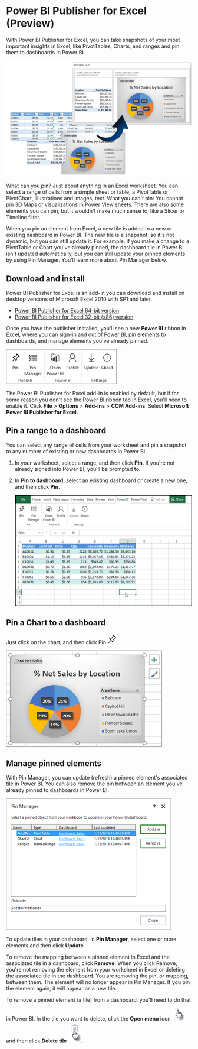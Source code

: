 <properties
   pageTitle="Power BI Publisher for Excel"
   description="Learn how to use the Power BI Publisher for Excel"
   services="powerbi"
   documentationCenter=""
   authors="Minewiskan"
   manager="mblythe"
   editor=""
   tags=""/>

<tags
   ms.service="powerbi"
   ms.devlang="NA"
   ms.topic="article"
   ms.tgt_pltfrm="NA"
   ms.workload="powerbi"
   ms.date="01/12/2016"
   ms.author="owend"/>
# Power BI Publisher for Excel (Preview)

With Power BI Publisher for Excel, you can take snapshots of your most important insights in Excel, like PivotTables, Charts, and ranges and pin them to dashboards in Power BI.

![](media/powerbi-publisher-for-excel/pbi_excel_publisher_pinobj_dashboard.png)

What can you pin? Just about anything in an Excel worksheet. You can select a range of cells from a simple sheet or table, a PivotTable or PivotChart, illustrations and images, text.
What you can't pin: You cannot pin 3D Maps or visualizations in Power View sheets. There are also some elements you can pin, but it wouldn't make much sense to, like a Slicer or Timeline filter.

When you pin an element from Excel, a new tile is added to a new or existing dashboard in Power BI. The new tile is a snapshot, so it's not dynamic, but you can still update it. For example, if you make a change to a PivotTable or Chart you've already pinned, the dashboard tile in Power BI isn't updated automatically, but you can still update your pinned elements by using Pin Manager. You'll learn more about Pin Manager below.

## Download and install
Power BI Publisher for Excel is an add-in you can download and install on desktop versions of Microsoft Excel 2010 with SP1 and later.

-   [Power BI Publisher for Excel 64-bit version](http://go.microsoft.com/fwlink/?LinkId=715729)
-   [Power BI Publisher for Excel 32-bit (x86) version](http://go.microsoft.com/fwlink/?LinkId=715730)

Once you have the publisher installed, you'll see a new **Power BI**
ribbon in Excel, where you can sign-in and out of Power BI, pin elements to dashboards, and manage elements you've already pinned.

![](media/powerbi-publisher-for-excel/pbi_excel_publisher_ribbon.png)

The Power BI Publisher for Excel add-in is enabled by default, but if for some reason you don't see the Power BI ribbon tab in Excel, you'll need to enable it. Click **File** > **Options** > **Add-ins** > **COM Add-ins**. Select **Microsoft Power BI Publisher for Excel**.

## Pin a range to a dashboard
You can select any range of cells from your worksheet and pin a snapshot to any number of existing or new dashboards in Power BI.

1. In your worksheet, select a range, and then click **Pin**. If you're not already signed into Power BI, you'll be prompted to.

2. In **Pin to dashboard**, select an existing dashboard or create a new one, and then click **Pin**.

    ![](media/powerbi-publisher-for-excel/pbi_publisher_pinrange.gif)


## Pin a Chart to a dashboard
Just click on the chart, and then click Pin ![](media/powerbi-publisher-for-excel/pbi_excel_publisher_pin.png).

![](media/powerbi-publisher-for-excel/pbi_excel_publisher_chart.png)


## Manage pinned elements
With Pin Manager, you can update (refresh) a pinned element's associated tile in Power BI. You can also remove the pin between an element you've already pinned to dashboards in Power BI.

![](media/powerbi-publisher-for-excel/pbi_excel_publisher_pin_manager.png)

To update tiles in your dashboard, in **Pin Manager**, select one or more elements and then click **Update**.

To remove the mapping between a pinned element in Excel and the associated tile in a dashboard, click **Remove**. When you click Remove, you're not removing the element from your worksheet in Excel or deleting the associated tile in the dashboard. You are removing the pin, or mapping, between them. The element will no longer appear in Pin Manager. If you pin the element again, it will appear as a new tile.

To remove a pinned element (a tile) from a dashboard, you'll need to do that in Power BI. In the tile you want to delete, click the **Open menu** icon ![](media/powerbi-publisher-for-excel/pbi_excel_publisher_tile_openmenu.png)
and then click **Delete tile**   ![](media/powerbi-publisher-for-excel/pbi_excel_publisher_tile_trashcan.png).
